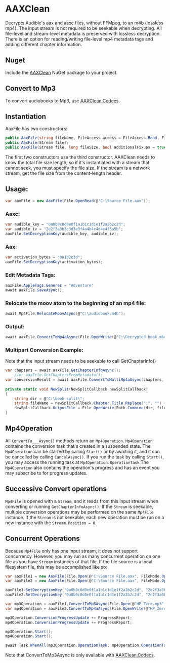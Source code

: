 
# AAXClean
Decrypts Audible's aax and aaxc files, without FFMpeg, to an m4b (lossless mp4). The input stream is not required to be seekable when decrypting. All file-level and stream-level metadata is preserved with lossless decryption. There is an option for reading/writing file-level mp4 metadata tags and adding different chapter information.

## Nuget
Include the [AAXClean](https://www.nuget.org/packages/AAXClean/) NuGet package to your project.

## Convert to Mp3

To convert audiobooks to Mp3, use [AAXClean.Codecs](https://github.com/Mbucari/AAXClean.Codecs).

## Instantiation

AaxFile has two constructors:
```C#
public AaxFile(string fileName, FileAccess access = FileAccess.Read, FileShare share = FileShare.Read);
public AaxFile(Stream file);
public AaxFile(Stream file, long fileSize, bool additionalFixups = true)
```

The first two constructors use the third constructor. AAXClean needs to know the total file size length, so if it's instantiated with a stream that cannot seek, you must specify the file size. If the stream is a network stream, get the file size from the content-length header.

## Usage:

```C# 
var aaxFile = new AaxFile(File.OpenRead(@"C:\Source File.aax"));
```
### Aaxc:
```C#
var audible_key = "0a0b0c0d0e0f1a1b1c1d1e1f2a2b2c2d";
var audible_iv = "2e2f3a3b3c3d3e3f4a4b4c4d4e4f5a5b";
aaxFile.SetDecryptionKey(audible_key, audible_iv);
```
### Aax:
```C#
var activation_bytes = "0a1b2c3d";
aaxFile.SetDecryptionKey(activation_bytes);
```
### Edit Metadata Tags:
```C#
aaxFile.AppleTags.Generes = "Adventure"
await aaxFile.SaveAsync();
```
### Relocate the moov atom to the beginning of an mp4 file:
```C#
await Mp4File.RelocateMoovAsync(@"C:\audiobook.m4b");
```
### Output:
```C#
await aaxFile.ConvertToMp4aAsync(File.OpenWrite(@"C:\Decrypted book.mb4"));
```
### Multipart Conversion Example:
Note that the input stream needs to be seekable to call GetChapterInfo()
```C#
var chapters = await aaxFile.GetChapterInfoAsync();
	//or aaxFile.GetChaptersFromMetadata();
var conversionResult = await aaxFile.ConvertToMultiMp4aAsync(chapters, NewSplit);
            
private static void NewSplit(NewSplitCallback newSplitCallback)
{
	string dir = @"C:\book split\";
	string fileName = newSplitCallback.Chapter.Title.Replace(":", "") + ".m4b";
	newSplitCallback.OutputFile = File.OpenWrite(Path.Combine(dir, fileName));
}
```
## Mp4Operation
All `ConvertTo___Async()` methods return an `Mp4Operation`. `Mp4Operation` contains the conversion task that's created in a suspended state. The `Mp4Operation` can be started by calling `Start()` or by awaiting it, and it can be cancelled by calling `CancelAsync()`. If you run the task by calling `Start()`, you may access the running task at `Mp4Operation.OperationTask` The `Mp4Operation` also contains the operation's progress and has an event you may subscribe to for progress updates.

## Successive Convert operations
`Mp4File` is opened with a `Stream`, and it reads from this input stream when converting or running `GetChapterInfoAsync()`. If the `Stream` is seekable, multiple conversion operations may be performed on the same `Mp4File` instance. If the `Stream` is not seekable, each new operation must be run on a new instance with the `Stream.Position = 0`.

## Concurrent Operations
Because `Mp4File` only has one input stream, it does not support concurrency. However, you may run as many concurrent operation on one file as you have `Stream` instances of that file. If the file source is a local filesystem file, this may be accomplished like so:
```C#
var aaxFile1 = new AaxFile(File.Open(@"C:\Source File.aax", FileMode.Open, FileAccess.Read, FileShare.Read));
var aaxFile2 = new AaxFile(File.Open(@"C:\Source File.aax", FileMode.Open, FileAccess.Read, FileShare.Read));

aaxFile1.SetDecryptionKey("0a0b0c0d0e0f1a1b1c1d1e1f2a2b2c2d", "2e2f3a3b3c3d3e3f4a4b4c4d4e4f5a5b");
aaxFile2.SetDecryptionKey("0a0b0c0d0e0f1a1b1c1d1e1f2a2b2c2d", "2e2f3a3b3c3d3e3f4a4b4c4d4e4f5a5b");

var mp3Operation = aaxFile1.ConvertToMp3Async(File.Open(@"HP_Zero.mp3", FileMode.OpenOrCreate, FileAccess.ReadWrite));
var mp4Operation = aaxFile2.ConvertToMp4aAsync(File.OpenWrite(@"HP_Zero_reencode.m4b"));

mp3Operation.ConversionProgressUpdate += ProgressReport;
mp4Operation.ConversionProgressUpdate += ProgressReport;

mp3Operation.Start();
mp4Operation.Start();

await Task.WhenAll(mp3Operation.OperationTask, mp4Operation.OperationTask);

```

Note that ConvertToMp3Async is only available with [AAXClean.Codecs](https://github.com/Mbucari/AAXClean.Codecs).
